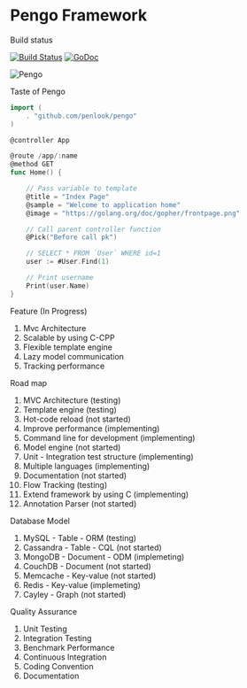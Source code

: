 # Pengo Framework

Build status

[![Build Status](https://travis-ci.org/penlook/pengo.svg)](https://travis-ci.org/penlook/pengo)
[![GoDoc](https://godoc.org/github.com/penlook/pengo?status.svg)](https://godoc.org/github.com/penlook/pengo)

![Pengo](http://s16.postimg.org/g7no9g5k5/Capture.png)

Taste of Pengo

```go
import (
	. "github.com/penlook/pengo"
)

@controller App

@route /app/:name
@method GET
func Home() {

	// Pass variable to template
	@title = "Index Page"
	@sample = "Welcome to application home"
	@image = "https://golang.org/doc/gopher/frontpage.png"

	// Call parent controller function
	@Pick("Before call pk")

	// SELECT * FROM `User` WHERE id=1
	user := #User.Find(1)

	// Print username
	Print(user.Name)
}
```

Feature (In Progress)

1. Mvc Architecture
2. Scalable by using C-CPP
3. Flexible template engine
4. Lazy model communication
5. Tracking performance

Road map

1. MVC Architecture (testing)
2. Template engine (testing)
3. Hot-code reload (not started)
4. Improve performance (implementing)
5. Command line for development (implementing)
6. Model engine (not started)
7. Unit - Integration test structure (implementing)
8. Multiple languages (implementing)
9. Documentation (not started)
10. Flow Tracking (testing)
11. Extend framework by using C (implementing)
12. Annotation Parser (not started)

Database Model

1. MySQL      -   Table      - ORM  (testing)
2. Cassandra  -   Table      - CQL  (not started)
3. MongoDB    -   Document   - ODM  (implemeting)
4. CouchDB    -   Document          (not started)
5. Memcache   -   Key-value         (not started)
4. Redis      -   Key-value         (implemeting)
5. Cayley     -   Graph             (not started)

Quality Assurance

1. Unit Testing
2. Integration Testing
3. Benchmark Performance
2. Continuous Integration
3. Coding Convention
4. Documentation


